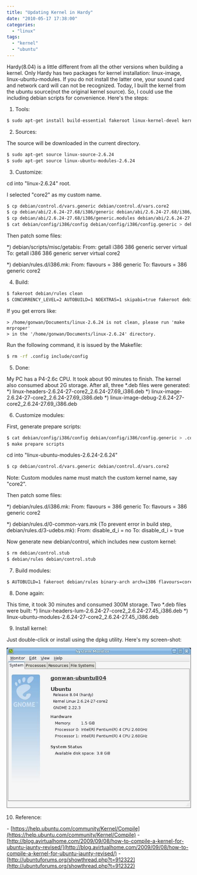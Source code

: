 ```yaml
---
title: "Updating Kernel in Hardy"
date: "2010-05-17 17:38:00"
categories: 
  - "linux"
tags: 
  - "kernel"
  - "ubuntu"
---
```


Hardy(8.04) is a little different from all the other versions when building a kernel. Only Hardy has two packages for kernel installation: linux-image, linux-ubuntu-modules. If you do not install the latter one, your sound card and network card will can not be recognized. Today, I built the kernel from the ubuntu source(not the original kernel source). So, I could use the including debian scripts for convenience. Here's the steps:

1. Tools:

```bash
$ sudo apt-get install build-essential fakeroot linux-kernel-devel kernel-wedge
```

2. Sources:

The source will be downloaded in the current directory.

```bash
$ sudo apt-get source linux-source-2.6.24
$ sudo apt-get source linux-ubuntu-modules-2.6.24
```

3. Customize:

cd into "linux-2.6.24" root.

I selected "core2" as my custom name.

```bash
$ cp debian/control.d/vars.generic debian/control.d/vars.core2
$ cp debian/abi/2.6.24-27.68/i386/generic debian/abi/2.6.24-27.68/i386/core2
$ cp debian/abi/2.6.24-27.68/i386/generic.modules debian/abi/2.6.24-27.68/i386/core2.modules
$ cat debian/config/i386/config debian/config/i386/config.generic > debian/config/i386/config.core2
```

Then patch some files:

\*) debian/scripts/misc/getabis: From: getall i386 386 generic server virtual To: getall i386 386 generic server virtual core2

\*) debian/rules.d/i386.mk: From: flavours = 386 generic To: flavours = 386 generic core2

4. Build:

```bash
$ fakeroot debian/rules clean
$ CONCURRENCY_LEVEL=2 AUTOBUILD=1 NOEXTRAS=1 skipabi=true fakeroot debian/rules binary-core2
```

If you get errors like:

```
> /home/gonwan/Documents/linux-2.6.24 is not clean, please run 'make mrproper'
> in the '/home/gonwan/Documents/linux-2.6.24' directory.
```

Run the following command, it is issued by the Makefile:

```bash
$ rm -rf .config include/config
```

5. Done:

My PC has a P4-2.6c CPU. It took about 90 minutes to finish. The kernel also consumed about 2G storage. After all, three \*.deb files were generated: \*) linux-headers-2.6.24-27-core2_2.6.24-27.69_i386.deb \*) linux-image-2.6.24-27-core2_2.6.24-27.69_i386.deb \*) linux-image-debug-2.6.24-27-core2_2.6.24-27.69_i386.deb

6. Customize modules:

First, generate prepare scripts:

```bash
$ cat debian/config/i386/config debian/config/i386/config.generic > .config
$ make prepare scripts
```

cd into "linux-ubuntu-modules-2.6.24-2.6.24"

```bash
$ cp debian/control.d/vars.generic debian/control.d/vars.core2
```

Note: Custom modules name must match the custom kernel name, say "core2".

Then patch some files:

\*) debian/rules.d/i386.mk: From: flavours = 386 generic To: flavours = 386 generic core2

\*) debian/rules.d/0-common-vars.mk (To prevent error in build step, debian/rules.d/3-udebs.mk): From: disable_d_i = no To: disable_d_i = true

Now generate new debian/control, which includes new custom kernel:

```bash
$ rm debian/control.stub
$ debian/rules debian/control.stub
```

7. Build modules:

```bash
$ AUTOBUILD=1 fakeroot debian/rules binary-arch arch=i386 flavours=core2 KDIR=/home/gonwan/Documents/linux-2.6.24
```

8. Done again:

This time, it took 30 minutes and consumed 300M storage. Two \*.deb files were built: \*) linux-headers-lum-2.6.24-27-core2_2.6.24-27.45_i386.deb \*) linux-ubuntu-modules-2.6.24-27-core2_2.6.24-27.45_i386.deb

9. Install kernel:

Just double-click or install using the dpkg utility. Here's my screen-shot:

![hardy_kernel](../../images/2010/hardy_kernel.jpg)

10. Reference:

\- [https://help.ubuntu.com/community/Kernel/Compile](https://help.ubuntu.com/community/Kernel/Compile) - [http://blog.avirtualhome.com/2009/09/08/how-to-compile-a-kernel-for-ubuntu-jaunty-revised/](http://blog.avirtualhome.com/2009/09/08/how-to-compile-a-kernel-for-ubuntu-jaunty-revised/) - [http://ubuntuforums.org/showthread.php?t=912322](http://ubuntuforums.org/showthread.php?t=912322)
